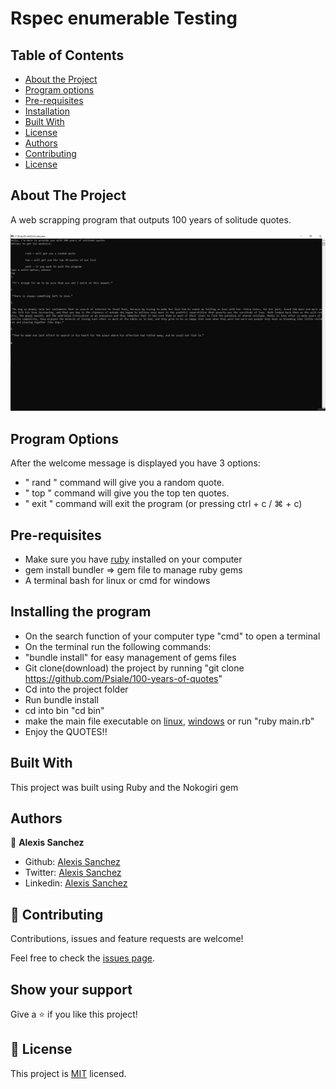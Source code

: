 # Rspec enumerable Testing
<!-- TABLE OF CONTENTS -->
## Table of Contents

* [About the Project](#about-the-project)
* [Program options](#Program-options)
* [Pre-requisites](#Pre-requisites)
* [Installation](#Installing-the-program)
* [Built With](#built-with)
* [License](#license)
* [Authors](#Authors)
* [Contributing](#Contributing)
* [License](#License)



<!-- ABOUT THE PROJECT -->
## About The Project

A web scrapping program that outputs 100 years of solitude quotes.

![screenshot](/assets/project.jpeg)
 
## Program Options
After the welcome message is displayed you have 3 options:  
 - " rand " command will give you a random quote.
 - " top " command will give you the top ten quotes.
 - " exit " command will exit the program (or pressing ctrl + c / ⌘ + c)

## Pre-requisites
- Make sure you have [ruby](https://rubyinstaller.org) installed 
on your computer
- gem install bundler => gem file to manage ruby gems
- A terminal bash for linux or cmd for windows

 ## Installing the program
- On the search function of your computer type "cmd" to open a terminal
- On the terminal run the following commands: 
- "bundle install" for easy management of gems files
- Git clone(download) the project by running "git clone https://github.com/Psiale/100-years-of-quotes"
- Cd into the project folder
- Run bundle install
- cd into bin "cd bin"
- make the main file executable on [linux](https://commandercoriander.net/blog/2013/02/16/making-a-ruby-script-executable/), [windows](https://stackoverflow.com/questions/1422380/how-to-i-launch-a-ruby-script-from-the-command-line-by-just-its-name)  or run "ruby main.rb"
- Enjoy the QUOTES!!


## Built With
This project was built using Ruby and the Nokogiri gem


## Authors

👤 **Alexis Sanchez**

- Github: [Alexis Sanchez](https://github.com/Psiale)
- Twitter: [Alexis Sanchez](https://twitter.com/TFH_)
- Linkedin: [Alexis Sanchez](https://www.linkedin.com/in/alexis-gabriel-sánchez-cárcamo-264ba7194/)
## 🤝 Contributing

Contributions, issues and feature requests are welcome!

Feel free to check the [issues page](https://github.com/Psiale/100-years-of-quotes/issues).

## Show your support

Give a ⭐️ if you like this project!

## 📝 License

This project is [MIT](lic.url) licensed.